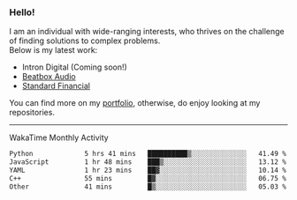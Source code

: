 ### Hello!

I am an individual with wide-ranging interests, who thrives on the challenge of finding solutions to complex problems. <br/> Below is my latest work:
- Intron Digital (Coming soon!)
- [Beatbox Audio](https://bumbleboss.xyz/w/beatbox-audio)
- [Standard Financial](https://bumbleboss.xyz/w/standard-financial)

You can find more on my [portfolio](https://bumbleboss.xyz/work), otherwise, do enjoy looking at my repositories.

---

WakaTime Monthly Activity

<!--START_SECTION:waka-->

```txt
Python             5 hrs 41 mins   ██████████▒░░░░░░░░░░░░░░   41.49 %
JavaScript         1 hr 48 mins    ███▒░░░░░░░░░░░░░░░░░░░░░   13.12 %
YAML               1 hr 23 mins    ██▓░░░░░░░░░░░░░░░░░░░░░░   10.14 %
C++                55 mins         █▓░░░░░░░░░░░░░░░░░░░░░░░   06.75 %
Other              41 mins         █▒░░░░░░░░░░░░░░░░░░░░░░░   05.03 %
```

<!--END_SECTION:waka-->
